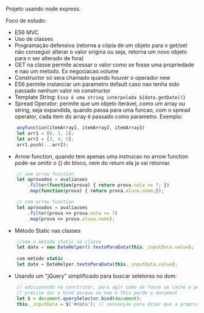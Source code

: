 Projeto usando node express.

Foco de estudo:

- ES6 MVC
- Uso de classes
- Programação defensiva (retorna a cópia de um objeto para o get/set não conseguir alterar o valor origina ou seja, retorna um novo objeto para n ser alterado de fora)
- GET na classe permite acessar o valor como se fosse uma propriedade e nao um metodo. Ex negociacao.volume
- Constructor  só sera chamado quando houver o operador new
- ES6 permite instanciar um parametro default caso nao tenha sido passado nenhum valor no constructor
- Template String: `Essa é uma string interpolada ${data.getDate()}`
- Spread Operator:  permite que um objeto iterável, como um array ou string, seja expandida, quando passa para uma funcao, com o spread operator, cada item do array é passado como parametro. Exemplo:
```javascript
    anyFunction(itemArray1, itemArray2, itemArray3)
    let arr1 = [0, 1, 2];
    let arr2 = [3, 4, 5];
    arr1.push(...arr2);
```
- Arrow function, quando tem apenas uma instrucao no arrow function pode-se omitir o {} do bloco, nem do return ela ja vai retornar.
```javascript
    // sem arrow function
    let aprovados = avaliacoes
        .filter(function(prova) { return prova.nota >= 7; })
        .map(function(prova) { return prova.aluno.nome;});

    // com arrow function
    let aprovados = avaliacoes
        .filter(prova => prova.nota >= 7)
        .map(prova => prova.aluno.nome);
```
- Método Static nas classes
```javascript
    //sem o método static na classe
    let date = new DateHelper().textoParaData(this._inputData.value);
        
    com método static
    let date = DateHelper.textoParaData(this._inputData.value);
```
- Usando um "jQuery" simplificado para buscar seletores no dom:
```javascript
    // adicionando no construtor, para agir como se fosse um cache e percorrer apenas uma vez o dom
    // precisa dar o bind porque se nao o this perde o document
    let $ = document.querySelector.bind(document);
    this._inputData = $('#data'); // convenção para dizer que a propriedade é "privada"
```